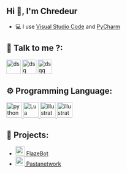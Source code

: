 ## Hi 👋, I'm Chredeur

- 💻 I use [Visual Studio Code](https://code.visualstudio.com/) and [PyCharm](https://www.jetbrains.com/fr-fr/pycharm/)

## 🔗 Talk to me ?:
<p align="left">
<a href="https://twitter.com/chredeur"><img src="https://i.imgur.com/zVwbWwf.png" alt="ds" width="37" height="37" /></a> 
<a href="https://www.youtube.com/channel/UCX0NdAg1vKdab4dDwXbaPwA"><img src="https://i.imgur.com/qZBU7AO.png" alt="dsq" width="37"  height="37" /></a> 
<a href="https://www.twitch.tv/chredeur"><img src="https://i.imgur.com/0pAkilW.png" alt="dsqq" width="37" height="37" /></a>
</p>

## ⚙️ Programming Language:

<p align="left"> <a href="https://www.python.org/" target="_blank"> <img src="https://upload.wikimedia.org/wikipedia/commons/thumb/c/c3/Python-logo-notext.svg/1200px-Python-logo-notext.svg.png" alt="python" width="40" height="40"/> </a> <a href="https://www.lua.org/" target="_blank"> <img src="https://upload.wikimedia.org/wikipedia/commons/thumb/c/cf/Lua-Logo.svg/1200px-Lua-Logo.svg.png" alt="Lua" width="40" height="40"/> </a> <a href="https://www.javascript.com/" target="_blank"> <img src="https://upload.wikimedia.org/wikipedia/commons/thumb/9/99/Unofficial_JavaScript_logo_2.svg/1200px-Unofficial_JavaScript_logo_2.svg.png" alt="illustrator" width="40" height="40"/> </a> <a href="https://www.java.com/" target="_blank"> <img src="https://upload.wikimedia.org/wikipedia/fr/2/2e/Java_Logo.svg" alt="illustrator" width="40" height="40"/> </a> </p>

## 🚩 Projects:
- [<img src="https://flazebot.com/static/assets/img/Flaze_le_bot_no_background.png" width="24"/> FlazeBot](https://flazebot.com)
- [<img src="https://www.pastanetwork.com/static/assets/img/favicon.ico" width="24"/> Pastanetwork](https://www.pastanetwork.com/)
